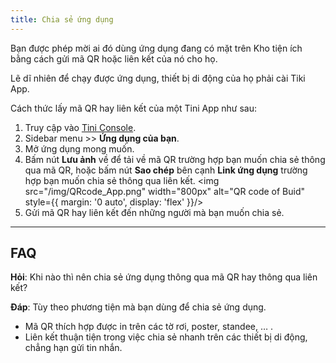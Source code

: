 ```yaml
---
title: Chia sẻ ứng dụng
---
```


Bạn được phép mời ai đó dùng ứng dụng đang có mặt trên Kho tiện ích bằng cách gửi mã QR hoặc liên kết của nó cho họ. 

Lẽ dĩ nhiên để chạy được ứng dụng, thiết bị di động của họ phải cài Tiki App.

Cách thức lấy mã QR hay liên kết của một Tini App như sau:

1. Truy cập vào [Tini Console](https://developer.tiki.vn/apps).
2. Sidebar menu >> **Ứng dụng của bạn**.
3. Mở ứng dụng mong muốn.
4. Bấm nút **Lưu ảnh** về để tải về mã QR trường hợp bạn muốn chia sẻ thông qua mã QR, hoặc bấm nút **Sao chép** bên cạnh **Link ứng dụng** trường hợp bạn muốn chia sẻ thông qua liên kết.
   <img src="/img/QRcode_App.png" width="800px" alt="QR code of Buid" style={{ margin: '0 auto', display: 'flex' }}/>
5. Gửi mã QR hay liên kết đến những người mà bạn muốn chia sẻ.

- - -

## FAQ

**Hỏi**: Khi nào thì nên chia sẻ ứng dụng thông qua mã QR hay thông qua liên kết?

**Đáp**: Tùy theo phương tiện mà bạn dùng để chia sẻ ứng dụng.

- Mã QR thích hợp được in trên các tờ rơi, poster, standee, … .
- Liên kết thuận tiện trong việc chia sẻ nhanh trên các thiết bị di động, chẳng hạn gửi tin nhắn.